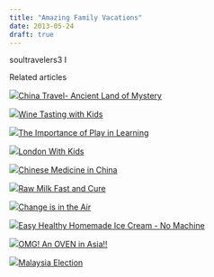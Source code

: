 ```yaml
---
title: "Amazing Family Vacations"
date: 2013-05-24
draft: true
---
```


soultravelers3 I

Related articles

[![](http://i.zemanta.com/159534827_80_80.jpg)](http://soultravelers3new.local/2013/04/china-travel-ancient-land-of-mystery.html)[China Travel- Ancient Land of Mystery](http://soultravelers3new.local/2013/04/china-travel-ancient-land-of-mystery.html)

[![](http://i.zemanta.com/158870756_80_80.jpg)](http://soultravelers3new.local/2013/04/wine-tasting-with-kids.html)[Wine Tasting with Kids](http://soultravelers3new.local/2013/04/wine-tasting-with-kids.html)

[![](http://i.zemanta.com/167436186_80_80.jpg)](http://soultravelers3new.local/2013/05/the-importance-of-play-in-learning.html)[The Importance of Play in Learning](http://soultravelers3new.local/2013/05/the-importance-of-play-in-learning.html)

[![](http://i.zemanta.com/171461671_80_80.jpg)](http://soultravelers3new.local/2013/05/london-with-kids.html)[London With Kids](http://soultravelers3new.local/2013/05/london-with-kids.html)

[![](http://i.zemanta.com/170638577_80_80.jpg)](http://soultravelers3new.local/2013/05/chinese-medicine-in-china.html)[Chinese Medicine in China](http://soultravelers3new.local/2013/05/chinese-medicine-in-china.html)

[![](http://i.zemanta.com/159260770_80_80.jpg)](http://soultravelers3new.local/2013/04/raw-milk-fast-and-cure.html)[Raw Milk Fast and Cure](http://soultravelers3new.local/2013/04/raw-milk-fast-and-cure.html)

[![](http://i.zemanta.com/163222515_80_80.jpg)](http://soultravelers3new.local/2013/04/change-is-in-the-air.html)[Change is in the Air](http://soultravelers3new.local/2013/04/change-is-in-the-air.html)

[![](http://i.zemanta.com/165167156_80_80.jpg)](http://soultravelers3new.local/2013/05/easy-healthy-homemade-ice-cream-no-machine-.html)[Easy Healthy Homemade Ice Cream - No Machine](http://soultravelers3new.local/2013/05/easy-healthy-homemade-ice-cream-no-machine-.html)

[![](http://i.zemanta.com/169525402_80_80.jpg)](http://soultravelers3new.local/2013/05/omg-an-oven-in-asia.html)[OMG! An OVEN in Asia!!](http://soultravelers3new.local/2013/05/omg-an-oven-in-asia.html)

[![](http://i.zemanta.com/166305255_80_80.jpg)](http://soultravelers3new.local/2013/05/malaysia-election.html)[Malaysia Election](http://soultravelers3new.local/2013/05/malaysia-election.html)
